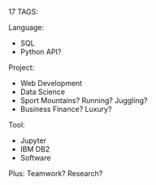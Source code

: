 17 TAGS:

Language: 
- SQL
- Python
    API?

Project:
- Web Development
- Data Science
- Sport
    Mountains?
    Running?
    Juggling?
- Business 
    Finance?
    Luxury?

Tool: 
- Jupyter 
- IBM DB2
- Software

Plus:
Teamwork?
Research?
